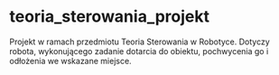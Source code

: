 # teoria_sterowania_projekt

Projekt w ramach przedmiotu Teoria Sterowania w Robotyce. Dotyczy robota, wykonującego zadanie dotarcia do obiektu, pochwycenia go i odłożenia we wskazane miejsce. 
